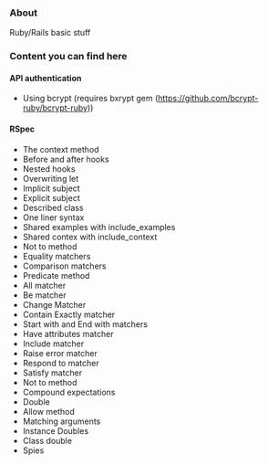 ### About
Ruby/Rails basic stuff

### Content you can find here
#### API authentication
- Using bcrypt (requires bxrypt gem (https://github.com/bcrypt-ruby/bcrypt-ruby))
#### RSpec
- The context method
- Before and after hooks
- Nested hooks
- Overwriting let
- Implicit subject
- Explicit subject
- Described class
- One liner syntax
- Shared examples with include_examples
- Shared contex with include_context
- Not to method
- Equality matchers
- Comparison matchers
- Predicate method
- All matcher
- Be matcher
- Change Matcher
- Contain Exactly matcher
- Start with and End with matchers
- Have attributes matcher
- Include matcher
- Raise error matcher
- Respond to matcher
- Satisfy matcher
- Not to method
- Compound expectations
- Double
- Allow method
- Matching arguments
- Instance Doubles
- Class double
- Spies
